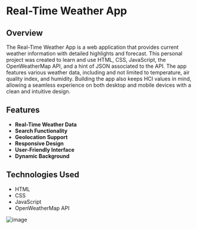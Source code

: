 # Real-Time Weather App
## Overview
The Real-Time Weather App is a web application that provides current weather information with detailed highlights and forecast. This personal project was created to learn and use HTML, CSS, JavaScript, the OpenWeatherMap API, and a hint of JSON associated to the API. The app features various weather data, including and not limited to temperature, air quality index, and humidity. Building the app also keeps HCI values in mind, allowing a seamless experience on both desktop and mobile devices with a clean and intuitive design.
## Features
- **Real-Time Weather Data**
- **Search Functionality**
- **Geolocation Support**
- **Responsive Design**
- **User-Friendly Interface**
- **Dynamic Background**
## Technologies Used
- HTML
- CSS
- JavaScript
- OpenWeatherMap API
  
![image](https://github.com/tahsinj/WeatherApp/assets/144264787/b57222e2-cb1c-4085-9d05-8471bd23b3a8)
